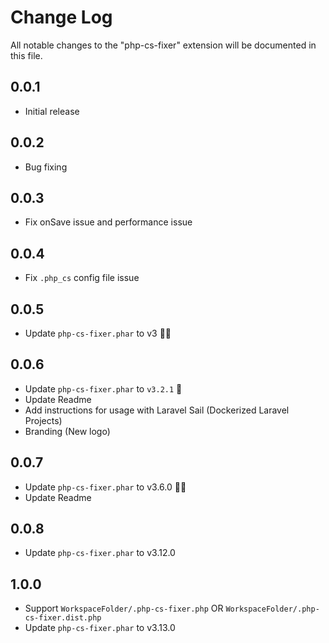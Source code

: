 # Change Log

All notable changes to the "php-cs-fixer" extension will be documented in this file.

## 0.0.1

- Initial release

## 0.0.2

- Bug fixing

## 0.0.3

- Fix onSave issue and performance issue

## 0.0.4

- Fix `.php_cs` config file issue

## 0.0.5

- Update `php-cs-fixer.phar` to v3 🤩😎

## 0.0.6

- Update `php-cs-fixer.phar` to `v3.2.1` 🚀
- Update Readme
- Add instructions for usage with Laravel Sail (Dockerized Laravel Projects)
- Branding (New logo)

## 0.0.7

- Update `php-cs-fixer.phar` to v3.6.0 🤩😎
- Update Readme

## 0.0.8

- Update `php-cs-fixer.phar` to v3.12.0

## 1.0.0

- Support `WorkspaceFolder/.php-cs-fixer.php` OR `WorkspaceFolder/.php-cs-fixer.dist.php`
- Update `php-cs-fixer.phar` to v3.13.0
